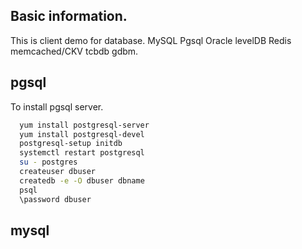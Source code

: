 ## Basic information.
This is client demo for database. MySQL Pgsql Oracle levelDB Redis memcached/CKV tcbdb gdbm.


## pgsql
   To install pgsql server.
```bash
  yum install postgresql-server
  yum install postgresql-devel
  postgresql-setup initdb
  systemctl restart postgresql
  su - postgres
  createuser dbuser
  createdb -e -O dbuser dbname
  psql
  \password dbuser
  ```

## mysql
